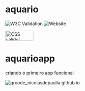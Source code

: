 # aquario
![W3C Validation](https://img.shields.io/w3c-validation/html?targetUrl=https%3A%2F%2Fnicolasdepaulla.github.io%2Faquario%2F)
![Website](https://img.shields.io/website?url=https%3A%2F%2Fnicolasdepaulla.github.io%2Faquario%2F)


<p>
    <a href="https://jigsaw.w3.org/css-validator/check/referer">
        <img style="border:0;width:88px;height:31px"
            src="https://jigsaw.w3.org/css-validator/images/vcss"
            alt="CSS válido!" />
    </a>
</p>

# aquarioapp
criando o primeiro app funcional

![qrcode_nicolasdepaulla github io](https://github.com/nicolasdepaulla/aquario/assets/129803875/88cd115f-b047-4db9-adc8-e2d737205ef0)
